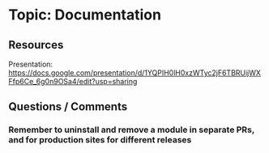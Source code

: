 # Topic: Documentation

## Resources

Presentation: https://docs.google.com/presentation/d/1YQPIH0lH0xzWTyc2jF6TBRUijWXFfp6Ce_6g0n9OSa4/edit?usp=sharing

## Questions / Comments

### Remember to uninstall and remove a module in separate PRs, and for production sites for different releases
